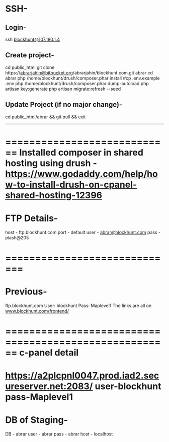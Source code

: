 SSH-
====
Login-
------
ssh blockhunt@107.180.1.4

Create project-
---------------
cd public_html
git clone https://abrarjahin@bitbucket.org/abrarjahin/blockhunt.com.git abrar
cd abrar
php /home/blockhunt/drush/composer.phar install
#cp  .env.example .env
php /home/blockhunt/drush/composer.phar dump-autoload
php artisan key:generate
php artisan migrate:refresh --seed

Update Project (if no major change)-
------------------------------------
cd public_html/abrar && git pull && exit




__________________________________________________________________________________________________________________________________




============================
Installed composer in shared hosting using drush - https://www.godaddy.com/help/how-to-install-drush-on-cpanel-shared-hosting-12396
============================
FTP Details-
============================
host - ftp.blockhunt.com
port - default
user - abrar@blockhunt.com
pass - piash@205

=============================
=============================
Previous-
=====================================================
ftp.blockhunt.com
User: blockhunt
Pass: Maplevel1
The links are all on www.blockhunt.com/frontend/

======================================================
c-panel detail
==============
https://a2plcpnl0047.prod.iad2.secureserver.net:2083/
user-blockhunt
pass-Maplevel1
======================================================

DB of Staging-
===================
DB   - abrar
user - abrar
pass - abrar
host - localhost
